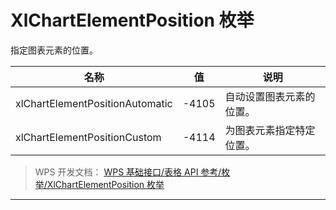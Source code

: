 # XlChartElementPosition 枚举

指定图表元素的位置。

| 名称                            | 值    | 说明                     |
|---------------------------------|-------|--------------------------|
| xlChartElementPositionAutomatic | -4105 | 自动设置图表元素的位置。 |
| xlChartElementPositionCustom    | -4114 | 为图表元素指定特定位置。 |

> WPS 开发文档： [WPS 基础接口/表格 API 参考/枚举/XlChartElementPosition 枚举](https://qn.cache.wpscdn.cn/encs/doc/office_v19/topics/WPS%20%E5%9F%BA%E7%A1%80%E6%8E%A5%E5%8F%A3/%E8%A1%A8%E6%A0%BC%20API%20%E5%8F%82%E8%80%83/%E6%9E%9A%E4%B8%BE/XlChartElementPosition%20%E6%9E%9A%E4%B8%BE.html)

------------------------------------------------------------------------
